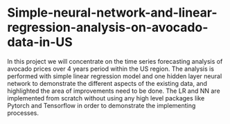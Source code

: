 # Simple-neural-network-and-linear-regression-analysis-on-avocado-data-in-US
In this project we will concentrate on the time series forecasting analysis of avocado prices over 4 years period within the US region. The analysis is performed with simple linear regression model and one hidden layer neural network to demonstrate the different aspects of the existing data, and highlighted the area of improvements need to be done. The LR and NN are implemented from scratch without using any high level packages like Pytorch and Tensorflow in order to demonstrate the implementing processes.   
